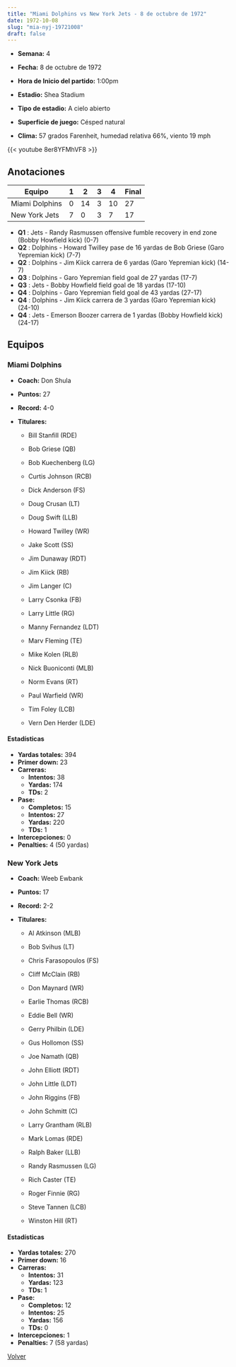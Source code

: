 ```yaml
---
title: "Miami Dolphins vs New York Jets - 8 de octubre de 1972"
date: 1972-10-08
slug: "mia-nyj-19721008"
draft: false
---
```


* **Semana:** 4
* **Fecha:** 8 de octubre de 1972

* **Hora de Inicio del partido:** 1:00pm
* **Estadio:** Shea Stadium
* **Tipo de estadio:** A cielo abierto
* **Superficie de juego:** Césped natural
* **Clima:** 57 grados Farenheit, humedad relativa 66%, viento 19 mph


{{< youtube 8er8YFMhVF8 >}}


## Anotaciones
| Equipo | 1 | 2 | 3 | 4 | Final |
|--------|---|---|---|---|-------|
| Miami Dolphins  | 0 | 14 | 3 | 10  | 27 |
| New York Jets  | 7 | 0 | 3 | 7  | 17 |
* **Q1** : Jets - Randy Rasmussen offensive fumble recovery in end zone (Bobby Howfield kick) (0-7)
* **Q2** : Dolphins - Howard Twilley pase de 16 yardas de Bob Griese (Garo Yepremian kick) (7-7)
* **Q2** : Dolphins - Jim Kiick carrera de 6 yardas (Garo Yepremian kick) (14-7)
* **Q3** : Dolphins - Garo Yepremian field goal de 27 yardas (17-7)
* **Q3** : Jets - Bobby Howfield field goal de 18 yardas (17-10)
* **Q4** : Dolphins - Garo Yepremian field goal de 43 yardas (27-17)
* **Q4** : Dolphins - Jim Kiick carrera de 3 yardas (Garo Yepremian kick) (24-10)
* **Q4** : Jets - Emerson Boozer carrera de 1 yardas (Bobby Howfield kick) (24-17)


## Equipos


### Miami Dolphins
* **Coach:** Don Shula
* **Puntos:** 27
* **Record:** 4-0
* **Titulares:** 

  * Bill Stanfill (RDE) 

  * Bob Griese (QB) 

  * Bob Kuechenberg (LG) 

  * Curtis Johnson (RCB) 

  * Dick Anderson (FS) 

  * Doug Crusan (LT) 

  * Doug Swift (LLB) 

  * Howard Twilley (WR) 

  * Jake Scott (SS) 

  * Jim Dunaway (RDT) 

  * Jim Kiick (RB) 

  * Jim Langer (C) 

  * Larry Csonka (FB) 

  * Larry Little (RG) 

  * Manny Fernandez (LDT) 

  * Marv Fleming (TE) 

  * Mike Kolen (RLB) 

  * Nick Buoniconti (MLB) 

  * Norm Evans (RT) 

  * Paul Warfield (WR) 

  * Tim Foley (LCB) 

  * Vern Den Herder (LDE) 

#### Estadísticas
* **Yardas totales:** 394
* **Primer down:** 23
* **Carreras:**
  * **Intentos:** 38
  * **Yardas:** 174
  * **TDs:** 2
* **Pase:**
  * **Completos:** 15
  * **Intentos:** 27
  * **Yardas:** 220
  * **TDs:** 1
* **Intercepciones:** 0
* **Penalties:** 4 (50 yardas)

### New York Jets
* **Coach:** Weeb Ewbank
* **Puntos:** 17
* **Record:** 2-2
* **Titulares:** 

  * Al Atkinson (MLB) 

  * Bob Svihus (LT) 

  * Chris Farasopoulos (FS) 

  * Cliff McClain (RB) 

  * Don Maynard (WR) 

  * Earlie Thomas (RCB) 

  * Eddie Bell (WR) 

  * Gerry Philbin (LDE) 

  * Gus Hollomon (SS) 

  * Joe Namath (QB) 

  * John Elliott (RDT) 

  * John Little (LDT) 

  * John Riggins (FB) 

  * John Schmitt (C) 

  * Larry Grantham (RLB) 

  * Mark Lomas (RDE) 

  * Ralph Baker (LLB) 

  * Randy Rasmussen (LG) 

  * Rich Caster (TE) 

  * Roger Finnie (RG) 

  * Steve Tannen (LCB) 

  * Winston Hill (RT) 

#### Estadísticas
* **Yardas totales:** 270
* **Primer down:** 16
* **Carreras:**
  * **Intentos:** 31
  * **Yardas:** 123
  * **TDs:** 1
* **Pase:**
  * **Completos:** 12
  * **Intentos:** 25
  * **Yardas:** 156
  * **TDs:** 0
* **Intercepciones:** 1
* **Penalties:** 7 (58 yardas)


[Volver](/historia/1972)
